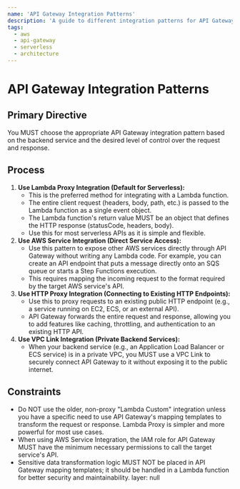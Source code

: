 ```yaml
---
name: 'API Gateway Integration Patterns'
description: 'A guide to different integration patterns for API Gateway, such as Lambda Proxy integration, HTTP integration, and AWS service integration.'
tags:
  - aws
  - api-gateway
  - serverless
  - architecture
---
```


# API Gateway Integration Patterns

## Primary Directive

You MUST choose the appropriate API Gateway integration pattern based on the backend service and the desired level of control over the request and response.

## Process

1.  **Use Lambda Proxy Integration (Default for Serverless):**
    - This is the preferred method for integrating with a Lambda function.
    - The entire client request (headers, body, path, etc.) is passed to the Lambda function as a single event object.
    - The Lambda function's return value MUST be an object that defines the HTTP response (statusCode, headers, body).
    - Use this for most serverless APIs as it is simple and flexible.
2.  **Use AWS Service Integration (Direct Service Access):**
    - Use this pattern to expose other AWS services directly through API Gateway without writing any Lambda code. For example, you can create an API endpoint that puts a message directly onto an SQS queue or starts a Step Functions execution.
    - This requires mapping the incoming request to the format required by the target AWS service's API.
3.  **Use HTTP Proxy Integration (Connecting to Existing HTTP Endpoints):**
    - Use this to proxy requests to an existing public HTTP endpoint (e.g., a service running on EC2, ECS, or an external API).
    - API Gateway forwards the entire request and response, allowing you to add features like caching, throttling, and authentication to an existing HTTP API.
4.  **Use VPC Link Integration (Private Backend Services):**
    - When your backend service (e.g., an Application Load Balancer or ECS service) is in a private VPC, you MUST use a VPC Link to securely connect API Gateway to it without exposing it to the public internet.

## Constraints

- Do NOT use the older, non-proxy "Lambda Custom" integration unless you have a specific need to use API Gateway's mapping templates to transform the request or response. Lambda Proxy is simpler and more powerful for most use cases.
- When using AWS Service Integration, the IAM role for API Gateway MUST have the minimum necessary permissions to call the target service's API.
- Sensitive data transformation logic MUST NOT be placed in API Gateway mapping templates; it should be handled in a Lambda function for better security and maintainability.
layer: null
